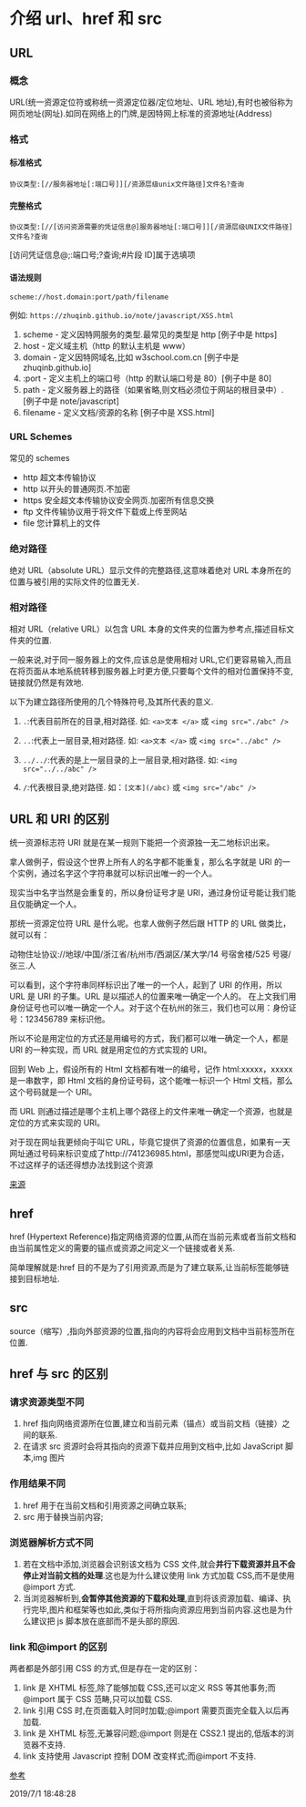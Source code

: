 # 介绍 url、href 和 src

## URL

### 概念

URL(统一资源定位符或称统一资源定位器/定位地址、URL 地址),有时也被俗称为网页地址(网址).如同在网络上的门牌,是因特网上标准的资源地址(Address)

### 格式

#### 标准格式

`协议类型:[//服务器地址[:端口号]][/资源层级unix文件路径]文件名?查询`

#### 完整格式

`协议类型:[//[访问资源需要的凭证信息@]服务器地址[:端口号]][/资源层级UNIX文件路径]文件名?查询`

[访问凭证信息@;:端口号;?查询;#片段 ID]属于选填项

#### 语法规则

`scheme://host.domain:port/path/filename`

例如: `https://zhuqinb.github.io/note/javascript/XSS.html`

1.  scheme - 定义因特网服务的类型.最常见的类型是 http [例子中是 https]
1.  host - 定义域主机（http 的默认主机是 www）
1.  domain - 定义因特网域名,比如 w3school.com.cn [例子中是 zhuqinb.github.io]
1.  :port - 定义主机上的端口号（http 的默认端口号是 80）[例子中是 80]
1.  path - 定义服务器上的路径（如果省略,则文档必须位于网站的根目录中）. [例子中是 note/javascript]
1.  filename - 定义文档/资源的名称 [例子中是 XSS.html]

### URL Schemes

常见的 schemes

-   http 超文本传输协议
-   http 以开头的普通网页.不加密
-   https 安全超文本传输协议安全网页.加密所有信息交换
-   ftp 文件传输协议用于将文件下载或上传至网站
-   file 您计算机上的文件

### 绝对路径

绝对 URL（absolute URL）显示文件的完整路径,这意味着绝对 URL 本身所在的位置与被引用的实际文件的位置无关.

### 相对路径

相对 URL（relative URL）以包含 URL 本身的文件夹的位置为参考点,描述目标文件夹的位置.

一般来说,对于同一服务器上的文件,应该总是使用相对 URL,它们更容易输入,而且在将页面从本地系统转移到服务器上时更方便,只要每个文件的相对位置保持不变,链接就仍然是有效地.

以下为建立路径所使用的几个特殊符号,及其所代表的意义.

1. `.`:代表目前所在的目录,相对路径. 如: `<a>文本 </a>` 或 `<img src="./abc" />`

1. `..`:代表上一层目录,相对路径. 如: `<a>文本 </a>` 或 `<img src="../abc" />`

1. `../../`:代表的是上一层目录的上一层目录,相对路径. 如: `<img src="../../abc" />`

1. `/`:代表根目录,绝对路径. 如：`[文本](/abc)` 或 `<img src="/abc" />`

## URL 和 URI 的区别

统一资源标志符 URI 就是在某一规则下能把一个资源独一无二地标识出来。

拿人做例子，假设这个世界上所有人的名字都不能重复，那么名字就是 URI 的一个实例，通过名字这个字符串就可以标识出唯一的一个人。

现实当中名字当然是会重复的，所以身份证号才是 URI，通过身份证号能让我们能且仅能确定一个人。

那统一资源定位符 URL 是什么呢。也拿人做例子然后跟 HTTP 的 URL 做类比，就可以有：

动物住址协议://地球/中国/浙江省/杭州市/西湖区/某大学/14 号宿舍楼/525 号寝/张三.人

可以看到，这个字符串同样标识出了唯一的一个人，起到了 URI 的作用，所以 URL 是 URI 的子集。URL 是以描述人的位置来唯一确定一个人的。
在上文我们用身份证号也可以唯一确定一个人。对于这个在杭州的张三，我们也可以用：身份证号：123456789 来标识他。

所以不论是用定位的方式还是用编号的方式，我们都可以唯一确定一个人，都是 URl 的一种实现，而 URL 就是用定位的方式实现的 URI。

回到 Web 上，假设所有的 Html 文档都有唯一的编号，记作 html:xxxxx，xxxxx 是一串数字，即 Html 文档的身份证号码，这个能唯一标识一个 Html 文档，那么这个号码就是一个 URI。

而 URL 则通过描述是哪个主机上哪个路径上的文件来唯一确定一个资源，也就是定位的方式来实现的 URI。

对于现在网址我更倾向于叫它 URL，毕竟它提供了资源的位置信息，如果有一天网址通过号码来标识变成了http://741236985.html，那感觉叫成URI更为合适，不过这样子的话还得想办法找到这个资源

[来源](https://www.zhihu.com/question/21950864/answer/154309494)

## href

href (Hypertext Reference)指定网络资源的位置,从而在当前元素或者当前文档和由当前属性定义的需要的锚点或资源之间定义一个链接或者关系.

简单理解就是:href 目的不是为了引用资源,而是为了建立联系,让当前标签能够链接到目标地址.

## src

source（缩写）,指向外部资源的位置,指向的内容将会应用到文档中当前标签所在位置.

## href 与 src 的区别

### 请求资源类型不同

1. href 指向网络资源所在位置,建立和当前元素（锚点）或当前文档（链接）之间的联系.
1. 在请求 src 资源时会将其指向的资源下载并应用到文档中,比如 JavaScript 脚本,img 图片

### 作用结果不同

1. href 用于在当前文档和引用资源之间确立联系;
1. src 用于替换当前内容;

### 浏览器解析方式不同

1. 若在文档中添加,浏览器会识别该文档为 CSS 文件,就会<b>并行下载资源并且不会停止对当前文档的处理</b>.这也是为什么建议使用 link 方式加载 CSS,而不是使用 @import 方式.
2. 当浏览器解析到,<b>会暂停其他资源的下载和处理</b>,直到将该资源加载、编译、执行完毕,图片和框架等也如此,类似于将所指向资源应用到当前内容.这也是为什么建议把 js 脚本放在底部而不是头部的原因.

### link 和@import 的区别

两者都是外部引用 CSS 的方式,但是存在一定的区别：

1. link 是 XHTML 标签,除了能够加载 CSS,还可以定义 RSS 等其他事务;而@import 属于 CSS 范畴,只可以加载 CSS.
1. link 引用 CSS 时,在页面载入时同时加载;@import 需要页面完全载入以后再加载.
1. link 是 XHTML 标签,无兼容问题;@import 则是在 CSS2.1 提出的,低版本的浏览器不支持.
1. link 支持使用 Javascript 控制 DOM 改变样式;而@import 不支持.

[参考](https://blog.csdn.net/rocling/article/details/82954538)

<article-info weather="duoyun" mood="fadai">2019/7/1 18:48:28</article-info>
